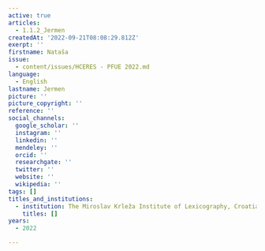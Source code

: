 ```yaml
---
active: true
articles:
  - 1.1.2_Jermen
createdAt: '2022-09-21T08:08:29.812Z'
exerpt: ''
firstname: Nataša
issue:
  - content/issues/HCERES - PFUE 2022.md
language:
  - English
lastname: Jermen
picture: ''
picture_copyright: ''
reference: ''
social_channels:
  google_scholar: ''
  instagram: ''
  linkedin: ''
  mendeley: ''
  orcid: ''
  researchgate: ''
  twitter: ''
  website: ''
  wikipedia: ''
tags: []
titles_and_institutions:
  - institution: The Miroslav Krleža Institute of Lexicography, Croatia
    titles: []
years:
  - 2022

---
```

